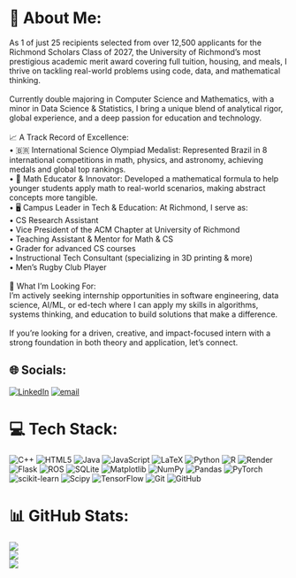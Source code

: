 # 💫 About Me:
As 1 of just 25 recipients selected from over 12,500 applicants for the Richmond Scholars Class of 2027, the University of Richmond’s most prestigious academic merit award covering full tuition, housing, and meals, I thrive on tackling real-world problems using code, data, and mathematical thinking.<br><br>Currently double majoring in Computer Science and Mathematics, with a minor in Data Science & Statistics, I bring a unique blend of analytical rigor, global experience, and a deep passion for education and technology.<br><br>📈 A Track Record of Excellence:<br> • 🇧🇷 International Science Olympiad Medalist: Represented Brazil in 8 international competitions in math, physics, and astronomy, achieving medals and global top rankings.<br> • 🧮 Math Educator & Innovator: Developed a mathematical formula to help younger students apply math to real-world scenarios, making abstract concepts more tangible.<br> • 🖥️ Campus Leader in Tech & Education: At Richmond, I serve as:<br>      • CS Research Assistant<br>      • Vice President of the ACM Chapter at University of Richmond<br>      • Teaching Assistant & Mentor for Math & CS<br>      • Grader for advanced CS courses<br>      • Instructional Tech Consultant (specializing in 3D printing & more)<br>      • Men’s Rugby Club Player<br><br>👀 What I’m Looking For:<br>I’m actively seeking internship opportunities in software engineering, data science, AI/ML, or ed-tech where I can apply my skills in algorithms, systems thinking, and education to build solutions that make a difference.<br><br>If you’re looking for a driven, creative, and impact-focused intern with a strong foundation in both theory and application, let’s connect.


## 🌐 Socials:
[![LinkedIn](https://img.shields.io/badge/LinkedIn-%230077B5.svg?logo=linkedin&logoColor=white)](https://linkedin.com/in/andreyestevam) [![email](https://img.shields.io/badge/Email-D14836?logo=gmail&logoColor=white)](mailto:andreyestevam.seabra@richmond.edu) 

# 💻 Tech Stack:
![C++](https://img.shields.io/badge/c++-%2300599C.svg?style=for-the-badge&logo=c%2B%2B&logoColor=white) ![HTML5](https://img.shields.io/badge/html5-%23E34F26.svg?style=for-the-badge&logo=html5&logoColor=white) ![Java](https://img.shields.io/badge/java-%23ED8B00.svg?style=for-the-badge&logo=openjdk&logoColor=white) ![JavaScript](https://img.shields.io/badge/javascript-%23323330.svg?style=for-the-badge&logo=javascript&logoColor=%23F7DF1E) ![LaTeX](https://img.shields.io/badge/latex-%23008080.svg?style=for-the-badge&logo=latex&logoColor=white) ![Python](https://img.shields.io/badge/python-3670A0?style=for-the-badge&logo=python&logoColor=ffdd54) ![R](https://img.shields.io/badge/r-%23276DC3.svg?style=for-the-badge&logo=r&logoColor=white) ![Render](https://img.shields.io/badge/Render-%46E3B7.svg?style=for-the-badge&logo=render&logoColor=white) ![Flask](https://img.shields.io/badge/flask-%23000.svg?style=for-the-badge&logo=flask&logoColor=white) ![ROS](https://img.shields.io/badge/ros-%230A0FF9.svg?style=for-the-badge&logo=ros&logoColor=white) ![SQLite](https://img.shields.io/badge/sqlite-%2307405e.svg?style=for-the-badge&logo=sqlite&logoColor=white) ![Matplotlib](https://img.shields.io/badge/Matplotlib-%23ffffff.svg?style=for-the-badge&logo=Matplotlib&logoColor=black) ![NumPy](https://img.shields.io/badge/numpy-%23013243.svg?style=for-the-badge&logo=numpy&logoColor=white) ![Pandas](https://img.shields.io/badge/pandas-%23150458.svg?style=for-the-badge&logo=pandas&logoColor=white) ![PyTorch](https://img.shields.io/badge/PyTorch-%23EE4C2C.svg?style=for-the-badge&logo=PyTorch&logoColor=white) ![scikit-learn](https://img.shields.io/badge/scikit--learn-%23F7931E.svg?style=for-the-badge&logo=scikit-learn&logoColor=white) ![Scipy](https://img.shields.io/badge/SciPy-%230C55A5.svg?style=for-the-badge&logo=scipy&logoColor=%white) ![TensorFlow](https://img.shields.io/badge/TensorFlow-%23FF6F00.svg?style=for-the-badge&logo=TensorFlow&logoColor=white) ![Git](https://img.shields.io/badge/git-%23F05033.svg?style=for-the-badge&logo=git&logoColor=white) ![GitHub](https://img.shields.io/badge/github-%23121011.svg?style=for-the-badge&logo=github&logoColor=white)
# 📊 GitHub Stats:
![](https://github-readme-stats.vercel.app/api?username=andreyestevam&theme=transparent&hide_border=true&include_all_commits=true&count_private=true)<br/>
![](https://nirzak-streak-stats.vercel.app/?user=andreyestevam&theme=transparent&hide_border=true)<br/>
![](https://github-readme-stats.vercel.app/api/top-langs/?username=andreyestevam&theme=transparent&hide_border=true&include_all_commits=true&count_private=true&layout=compact)

<!-- Proudly created with GPRM ( https://gprm.itsvg.in ) -->
